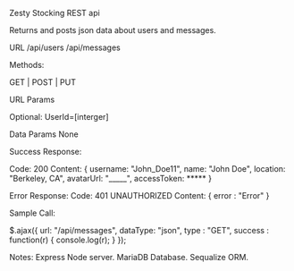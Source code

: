 Zesty Stocking REST api 

Returns and posts json data about users and messages. 

URL
/api/users
/api/messages

Methods:

GET | POST | PUT

URL Params

Optional:
UserId=[interger]

Data Params
None

Success Response:

Code: 200 
Content: { 
            username: "John_Doe11",
            name: "John Doe",
            location: "Berkeley, CA",
            avatarUrl: "_____",
            accessToken: *****
          }

Error Response:
Code: 401 UNAUTHORIZED 
Content: { error : "Error" }

Sample Call:

 $.ajax({
    url: "/api/messages",
    dataType: "json",
    type : "GET",
    success : function(r) {
      console.log(r);
    }
  });

Notes:
Express Node server. MariaDB Database. Sequalize ORM. 
